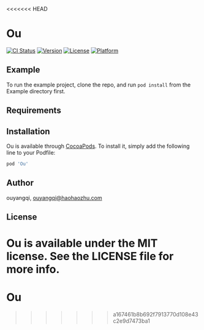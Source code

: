 <<<<<<< HEAD
# Ou

[![CI Status](https://img.shields.io/travis/ouyangqi/Ou.svg?style=flat)](https://travis-ci.org/ouyangqi/Ou)
[![Version](https://img.shields.io/cocoapods/v/Ou.svg?style=flat)](https://cocoapods.org/pods/Ou)
[![License](https://img.shields.io/cocoapods/l/Ou.svg?style=flat)](https://cocoapods.org/pods/Ou)
[![Platform](https://img.shields.io/cocoapods/p/Ou.svg?style=flat)](https://cocoapods.org/pods/Ou)

## Example

To run the example project, clone the repo, and run `pod install` from the Example directory first.

## Requirements

## Installation

Ou is available through [CocoaPods](https://cocoapods.org). To install
it, simply add the following line to your Podfile:

```ruby
pod 'Ou'
```

## Author

ouyangqi, ouyangqi@haohaozhu.com

## License

Ou is available under the MIT license. See the LICENSE file for more info.
=======
# Ou
>>>>>>> a167461b8b692f7913770d108e43c2e9d7473ba1
